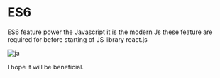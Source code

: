 # ES6
ES6 feature power the Javascript it is the modern Js 
these feature are required for before starting of JS library react.js


![ja](https://user-images.githubusercontent.com/111682412/196130677-900e267a-740f-4637-8f2b-b41845d327bd.png)

I hope it will be beneficial.
